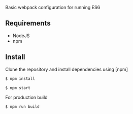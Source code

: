 Basic
webpack configuration for running ES6

## Requirements
 - NodeJS
 - npm

## Install

Clone the repository and install dependencies using [npm]

```bash
$ npm install

$ npm start
```

For production build

```bash
$ npm run build
```

